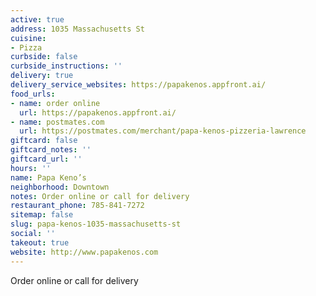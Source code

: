```yaml
---
active: true
address: 1035 Massachusetts St
cuisine:
- Pizza
curbside: false
curbside_instructions: ''
delivery: true
delivery_service_websites: https://papakenos.appfront.ai/
food_urls:
- name: order online
  url: https://papakenos.appfront.ai/
- name: postmates.com
  url: https://postmates.com/merchant/papa-kenos-pizzeria-lawrence
giftcard: false
giftcard_notes: ''
giftcard_url: ''
hours: ''
name: Papa Keno’s
neighborhood: Downtown
notes: Order online or call for delivery
restaurant_phone: 785-841-7272
sitemap: false
slug: papa-kenos-1035-massachusetts-st
social: ''
takeout: true
website: http://www.papakenos.com
---
```


Order online or call for delivery